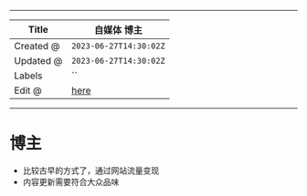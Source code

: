 -----

| Title     | 自媒体 博主                                          |
| --------- | ----------------------------------------------- |
| Created @ | `2023-06-27T14:30:02Z`                          |
| Updated @ | `2023-06-27T14:30:02Z`                          |
| Labels    | \`\`                                            |
| Edit @    | [here](https://github.com/junxnone/i/issues/12) |

-----

# 博主

  - 比较古早的方式了，通过网站流量变现
  - 内容更新需要符合大众品味
